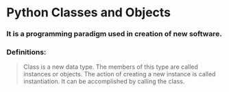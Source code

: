 # Python Classes and Objects

### It is a programming paradigm used in creation of new software.

### Definitions:
> Class is a new data type.
> The members of this type are called instances or objects.
> The action of creating a new instance is called instantiation. It can be accomplished by calling the class.